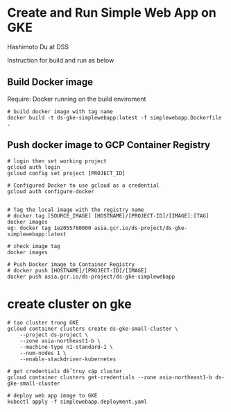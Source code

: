 # Create and Run Simple Web App on GKE
Hashimoto Du at DSS

Instruction for build and run as below

## Build Docker image
Require: Docker running on the build enviroment
```
# build docker image with tag name
docker build -t ds-gke-simplewebapp:latest -f simplewebapp.Dockerfile .
```

## Push docker image to GCP Container Registry
```
# login then set working project
gcloud auth login
gcloud config set project [PROJECT_ID]

# Configured Docker to use gcloud as a credential
gcloud auth configure-docker


# Tag the local image with the registry name 
# docker tag [SOURCE_IMAGE] [HOSTNAME]/[PROJECT-ID]/[IMAGE]:[TAG]
docker images
eg: docker tag 1e2055780000 asia.gcr.io/ds-project/ds-gke-simplewebapp:latest

# check image tag
docker images

# Push Docker image to Container Registry
# docker push [HOSTNAME]/[PROJECT-ID]/[IMAGE]
docker push asia.gcr.io/ds-project/ds-gke-simplewebapp

```

# create cluster on gke
```
# tạo cluster trong GKE
gcloud container clusters create ds-gke-small-cluster \
	--project ds-project \
	--zone asia-northeast1-b \
	--machine-type n1-standard-1 \
	--num-nodes 1 \
	--enable-stackdriver-kubernetes
```

```
# get credentials để truy cập cluster
gcloud container clusters get-credentials --zone asia-northeast1-b ds-gke-small-cluster

# deploy web app image to GKE
kubectl apply -f simplewebapp.deployment.yaml

```